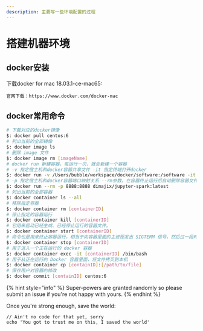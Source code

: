 ```yaml
---
description: 主要写一些环境配置的过程
---
```


# 搭建机器环境

## docker安装

下载docker for mac 18.03.1-ce-mac65:

```
官网下载：https://www.docker.com/docker-mac
```

## docker常用命令

```bash
# 下载对应的docker镜像
$: docker pull centos:6
# 列出当前的全部镜像
$: docker image ls
# 删除 image 文件
$: docker image rm [imageName]
# docker run 新建容器，每运行一次，就会新建一个容器
# -v 指定宿主机和docker容器共享文件 -it 指定终端打开docker
$: docker run -v /Users/bubble/workspace/docker/software:/software -it centos:6
# -p 指定宿主机和docker容器端口映射关系 --rm参数，在容器终止运行后自动删除容器文件
$: docker run --rm -p 8888:8888 dimajix/jupyter-spark:latest
# 列出当前的全部容器
$: docker container ls --all
# 移除指定容器
$: docker container rm [containerID]
# 停止指定的容器运行
$: docker container kill [containerID]
# 它用来启动已经生成、已经停止运行的容器文件。
$: docker container start [containerID]
# 命令也是用来终止容器运行，相当于向容器里面的主进程发出 SIGTERM 信号，然后过一段时间再发出 SIGKILL 信号。
$: docker container stop [containerID]
# 用于进入一个正在运行的 docker 容器
$: docker container exec -it [containerID] /bin/bash
# 用于从正在运行的 Docker 容器里面，将文件拷贝到本机
$: docker container cp [containID]:[/path/to/file]
# 保存用户对容器的修改
$: docker commit [containID] centos:6
```



{% hint style="info" %}
 Super-powers are granted randomly so please submit an issue if you're not happy with yours.
{% endhint %}

Once you're strong enough, save the world:

```
// Ain't no code for that yet, sorry
echo 'You got to trust me on this, I saved the world'
```



